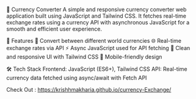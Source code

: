 💱 Currency Converter
A simple and responsive currency converter web application built using JavaScript and Tailwind CSS. It fetches real-time exchange rates using a currency API with asynchronous JavaScript for a smooth and efficient user experience.

🚀 Features
🔄 Convert between different world currencies
🌐 Real-time exchange rates via API
⚡ Async JavaScript used for API fetching
🎨 Clean and responsive UI with Tailwind CSS
📱 Mobile-friendly design

🛠️ Tech Stack
Frontend: JavaScript (ES6+), Tailwind CSS
API: Real-time currency data fetched using async/await with Fetch API

Check Out : https://krishhmakharia.github.io/currency-Exchange/

